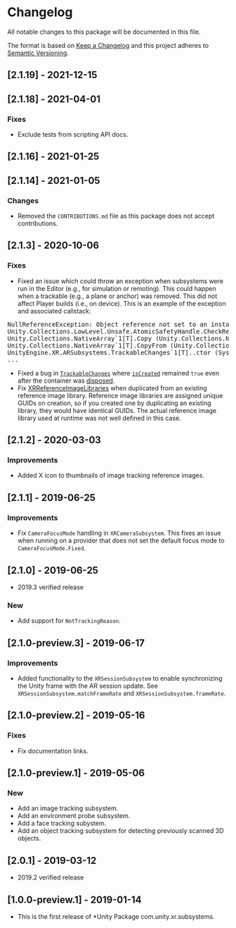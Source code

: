 # Changelog
All notable changes to this package will be documented in this file.

The format is based on [Keep a Changelog](http://keepachangelog.com/en/1.0.0/)
and this project adheres to [Semantic Versioning](http://semver.org/spec/v2.0.0.html).

## [2.1.19] - 2021-12-15

## [2.1.18] - 2021-04-01

### Fixes

- Exclude tests from scripting API docs.

## [2.1.16] - 2021-01-25

## [2.1.14] - 2021-01-05

### Changes

- Removed the `CONTRIBUTIONS.md` file as this package does not accept contributions.

## [2.1.3] - 2020-10-06
### Fixes
- Fixed an issue which could throw an exception when subsystems were run in the Editor (e.g., for simulation or remoting). This could happen when a trackable (e.g., a plane or anchor) was removed. This did not affect Player builds (i.e., on device). This is an example of the exception and associated callstack:
<pre>
NullReferenceException: Object reference not set to an instance of an object
Unity.Collections.LowLevel.Unsafe.AtomicSafetyHandle.CheckReadAndThrow (Unity.Collections.LowLevel.Unsafe.AtomicSafetyHandle handle)
Unity.Collections.NativeArray`1[T].Copy (Unity.Collections.NativeArray`1[T] src, Unity.Collections.NativeArray`1[T] dst)
Unity.Collections.NativeArray`1[T].CopyFrom (Unity.Collections.NativeArray`1[T] array)
UnityEngine.XR.ARSubsystems.TrackableChanges`1[T]..ctor (System.Void* addedPtr, System.Int32 addedCount, System.Void* updatedPtr, System.Int32 updatedCount, System.Void* removedPtr, System.Int32 removedCount, UnityEngine.XR.ARSubsystems.XRReferencePoint defaultT, System.Int32 stride, Unity.Collections.Allocator allocator)
...
</pre>
- Fixed a bug in [`TrackableChanges`](https://docs.unity3d.com/Packages/com.unity.xr.arsubsystems@2.1/api/UnityEngine.XR.ARSubsystems.TrackableChanges-1.html) where [`isCreated`](https://docs.unity3d.com/Packages/com.unity.xr.arsubsystems@2.1/api/UnityEngine.XR.ARSubsystems.TrackableChanges-1.html#UnityEngine_XR_ARSubsystems_TrackableChanges_1_isCreated) remained `true` even after the container was [disposed](https://docs.unity3d.com/Packages/com.unity.xr.arsubsystems@2.1/api/UnityEngine.XR.ARSubsystems.TrackableChanges-1.html#UnityEngine_XR_ARSubsystems_TrackableChanges_1_Dispose).
- Fix [XRReferenceImageLibraries](xref:UnityEngine.XR.ARSubsystems.XRReferenceImageLibrary) when duplicated from an existing reference image library. Reference image libraries are assigned unique GUIDs on creation, so if you created one by duplicating an existing library, they would have identical GUIDs. The actual reference image library used at runtime was not well defined in this case.

## [2.1.2] - 2020-03-03
### Improvements
- Added X icon to thumbnails of image tracking reference images.

## [2.1.1] - 2019-06-25
### Improvements
- Fix `CameraFocusMode` handling in `XRCameraSubsystem`.  This fixes an issue when running on a provider that does not set the default focus mode to `CameraFocusMode.Fixed`.

## [2.1.0] - 2019-06-25
- 2019.3 verified release

### New
- Add support for `NotTrackingReason`.

## [2.1.0-preview.3] - 2019-06-17
### Improvements
- Added functionality to the `XRSessionSubsystem` to enable synchronizing the Unity frame with the AR session update. See `XRSessionSubsystem.matchFrameRate` and `XRSessionSubsystem.frameRate`.

## [2.1.0-preview.2] - 2019-05-16
### Fixes
- Fix documentation links.

## [2.1.0-preview.1] - 2019-05-06
### New
- Add an image tracking subsystem.
- Add an environment probe subsystem.
- Add a face tracking subystem.
- Add an object tracking subsystem for detecting previously scanned 3D objects.

## [2.0.1] - 2019-03-12
- 2019.2 verified release

## [1.0.0-preview.1] - 2019-01-14
- This is the first release of *Unity Package com.unity.xr.subsystems.
